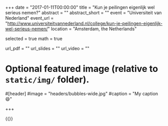 +++
date = "2017-01-11T00:00:00"
title = "Kun je peilingen eigenlijk wel serieus nemen?"
abstract = ""
abstract_short = ""
event = "Universiteit van Nederland"
event_url = "http://www.universiteitvannederland.nl/college/kun-je-peilingen-eigenlijk-wel-serieus-nemen/"
location = "Amsterdam, the Netherlands"

selected = true
math = true

url_pdf = ""
url_slides = ""
url_video = ""

# Optional featured image (relative to `static/img/` folder).
#[header]
#image = "headers/bubbles-wide.jpg"
#caption = "My caption :smile:"

+++

{{<youtube xJLcHCfCNw0>}}